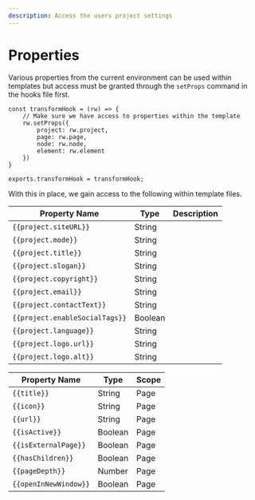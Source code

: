 ```yaml
---
description: Access the users project settings
---
```


# Properties

Various properties from the current environment can be used within templates but access must be granted through the `setProps` command in the hooks file first.

```
const transformHook = (rw) => {    
    // Make sure we have access to properties within the template
    rw.setProps({
        project: rw.project,
        page: rw.page,
        node: rw.node,
        element: rw.element
    })
}

exports.transformHook = transformHook;
```

With this in place, we gain access to the following within template files.

| Property Name                  | Type    | Description |
| ------------------------------ | ------- | ----------- |
| `{{project.siteURL}}`          | String  |             |
| `{{project.mode}}`             | String  |             |
| `{{project.title}}`            | String  |             |
| `{{project.slogan}}`           | String  |             |
| `{{project.copyright}}`        | String  |             |
| `{{project.email}}`            | String  |             |
| `{{project.contactText}}`      | String  |             |
| `{{project.enableSocialTags}}` | Boolean |             |
| `{{project.language}}`         | String  |             |
| `{{project.logo.url}}`         | String  |             |
| `{{project.logo.alt}}`         | String  |             |



| Property Name         | Type    | Scope |
| --------------------- | ------- | ----- |
| `{{title}}`           | String  | Page  |
| `{{icon}}`            | String  | Page  |
| `{{url}}`             | String  | Page  |
| `{{isActive}}`        | Boolean | Page  |
| `{{isExternalPage}}`  | Boolean | Page  |
| `{{hasChildren}}`     | Boolean | Page  |
| `{{pageDepth}}`       | Number  | Page  |
| `{{openInNewWindow}}` | Boolean | Page  |



